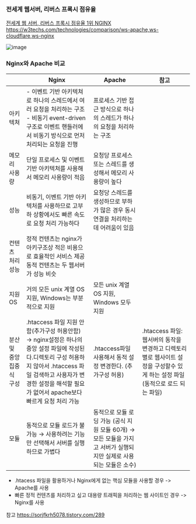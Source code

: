 ### 전세계 웹서버, 리버스 프록시 점유율

[전세계 웹 서버, 리버스 프록시 점유율 1위 NGINX](https://nginxstore.com/blog/nginx/전세계-웹-서버-리버스-프록시-점유율-1위-nginx/)
https://w3techs.com/technologies/comparison/ws-apache,ws-cloudflare,ws-nginx

![image](https://github.com/heeom/202404-http-perfect-guide/assets/64389364/770398dd-eb16-4d06-b878-92590f256450)


### Nginx와 Apache 비교

|  | Nginx | Apache | 참고 |
| --- | --- | --- | --- |
| 아키텍쳐 | - 이벤트 기반 아키텍쳐로 하나의 스레드에서 여러 요청을 처리하는 구조<br>- 비동기 event-driven 구조로 이벤트 핸들러에서 비동기 방식으로 먼저 처리되는 요청을 진행 | 프로세스 기반 접근 방식으로 하나의 스레드가 하나의 요청을 처리하는 구조 |  |
| 메모리 사용량 | 단일 프로세스 및 이벤트 기반 아키텍쳐를 사용해서 메모리 사용량이 적음 | 요청당 프로세스 또는 스레드를 생성해서 메모리 사용량이 높다 |  |
| 성능 | 비동기, 이벤트 기반 아키텍처를 사용하므로 고부하 상황에서도 빠른 속도로 요청 처리 가능하다 | 요청당 스레드를 생성하므로 부하가 많은 경우 동시 연결을 처리하는데 어려움이 있음 |  |
| 컨텐츠 처리 성능 | 정적 컨텐츠는 nginx가 아키구조상 적은 비용으로 효율적인 서비스 제공<br>동적 컨텐츠는 두 웹서버가 성능 비슷 |  |  |
| 지원 OS  | 거의 모든 unix 계열 OS 지원, Windows는 부분적으로 지원 | 모든 unix 계열 OS 지원, Windows 모두 지원 |  |
| 분산 및 중앙 집중식 구성 | .htaccess 파일 지원 안함(추가구성 허용안함) → nginx설정은 하나의 중앙 설정 파일에 작성된다.디렉토리 구성 허용하지 않아서 .htaccess 파일 검색하고 사용자가 변경한 설정을 해석할 필요가 없어서 apache보다 빠르게 요청 처리 가능 | .htaccess파일 사용해서 동적 설정 변경한다. (추가구성 허용) | .htaccess 파일: 웹서버의 동작을 변경하고 디렉토리별로 웹사이트 설정을 구성할수 있게 하는 설정 파일 (동적으로 로드 되는 파일)
| 모듈 | 동적으로 모듈 로드가 불가능 → 사용하려는 기능만 선택해서 서버를 실행하므로 가볍다 | 동적으로 모듈 로딩 가능 (공식 지원 모듈 60개) → 모든 모듈을 가지고 서버가 실행되지만 실제로 사용되는 모듈은 소수) |  |

- .htacess 파일을 활용하거나 Nginx에게 없는 핵심 모듈을 사용할 경우 -> Apache를 사용
- 빠른 정적 컨텐츠를 처리하고 싶고 대용량 트래픽을 처리하는 웹 사이트인 경우 -> Nginx를 사용

참고
https://sorjfkrh5078.tistory.com/289
